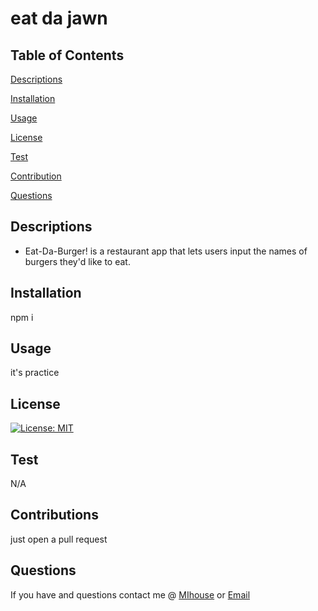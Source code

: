 
# eat da jawn 
## Table of Contents 
[Descriptions](#Descriptions)

[Installation](#Installation)

[Usage](#Usage)

[License](#License)

[Test](#Test)

[Contribution](#Contribution)

[Questions](#Questions)

## Descriptions
* Eat-Da-Burger! is a restaurant app that lets users input the names of burgers they'd like to eat.
## Installation
npm i
## Usage
it's practice
## License
[![License: MIT](https://img.shields.io/badge/License-MIT-yellow.svg)](https://opensource.org/licenses/MIT)
## Test
N/A
## Contributions
just open a pull request
## Questions 
If you have and questions contact me @ [MIhouse](https://github.com/MIllhousee36) or [Email](https://millhousekevin@gmail.com)
